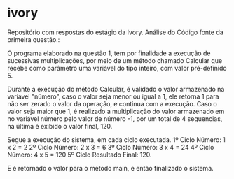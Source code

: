 # ivory
Repositório com respostas do estágio da Ivory. Análise do Código fonte da primeira questão.:

O programa elaborado na questão 1, tem por finalidade a execução de sucessivas multiplicações, por meio de um método chamado Calcular que recebe como parâmetro uma variável do tipo inteiro, com valor pré-definido 5.

Durante a execução do método Calcular, é validado o valor armazenado na variável "número", caso o valor seja menor ou igual a 1, ele retorna 1 para não ser zerado o valor da operação, e continua com a execução. Caso o valor seja maior que 1, é realizado a multiplicação do valor armazenado em no variável número pelo valor de número -1, por um total de 4 sequencias, na última é exibido o valor final, 120.

Segue a execução do sistema, em cada ciclo executada. 
1º Ciclo Número: 1 x 2 = 2
2º Ciclo Número: 2 x 3 = 6
3º Ciclo Número: 3 x 4 = 24
4º Ciclo Número: 4 x 5 = 120 
5º Ciclo Resultado Final: 120.

E é retornado o valor para o método main, e então finalizado o sistema.

